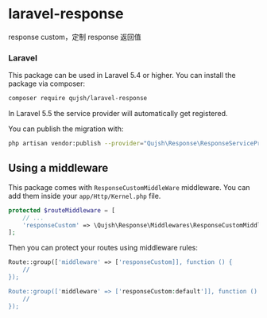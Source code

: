 # laravel-response
response custom，定制 response 返回值

### Laravel

This package can be used in Laravel 5.4 or higher. 
You can install the package via composer:

``` bash
composer require qujsh/laravel-response
```

In Laravel 5.5 the service provider will automatically get registered. 

You can publish the migration with:

```bash
php artisan vendor:publish --provider="Qujsh\Response\ResponseServiceProvider"
```

## Using a middleware

This package comes with `ResponseCustomMiddleWare` middleware. You can add them inside your `app/Http/Kernel.php` file.

```php
protected $routeMiddleware = [
    // ...   
    'responseCustom' => \Qujsh\Response\Middlewares\ResponseCustomMiddleWare::class, 
];
```

Then you can protect your routes using middleware rules:

```php
Route::group(['middleware' => ['responseCustom]], function () {
    //
});

Route::group(['middleware' => ['responseCustom:default']], function () {
    //
});
```


